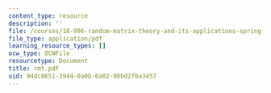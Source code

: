```yaml
---
content_type: resource
description: ''
file: /courses/18-996-random-matrix-theory-and-its-applications-spring-2004/94dc865139440a0b6a8206bd2f6a3457_rmt.pdf
file_type: application/pdf
learning_resource_types: []
ocw_type: OCWFile
resourcetype: Document
title: rmt.pdf
uid: 94dc8651-3944-0a0b-6a82-06bd2f6a3457
---
```

